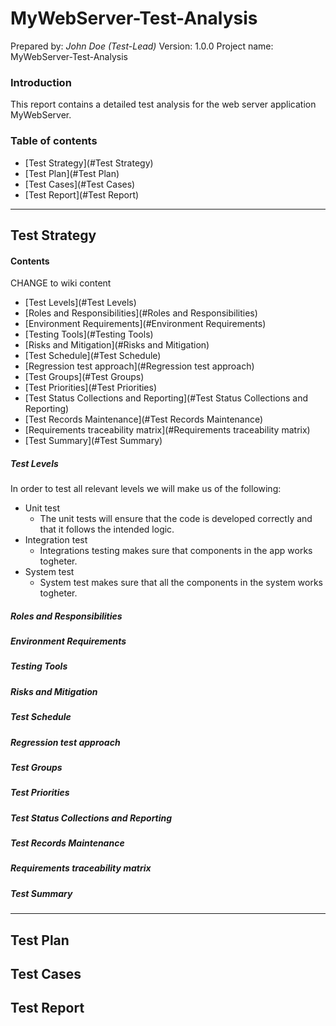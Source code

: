# MyWebServer-Test-Analysis
Prepared by: _John Doe (Test-Lead)_
Version: 1.0.0
Project name: MyWebServer-Test-Analysis

### Introduction

This report contains a detailed test analysis for the web server application MyWebServer.


###  Table of contents
* [Test Strategy](#Test Strategy)
* [Test Plan](#Test Plan)
* [Test Cases](#Test Cases)
* [Test Report](#Test Report)

___

## Test Strategy
####   Contents
CHANGE to wiki content
* [Test Levels](#Test Levels)
* [Roles and Responsibilities](#Roles and Responsibilities)
* [Environment Requirements](#Environment Requirements)
* [Testing Tools](#Testing Tools)
* [Risks and Mitigation](#Risks and Mitigation)
* [Test Schedule](#Test Schedule)
* [Regression test approach](#Regression test approach)
* [Test Groups](#Test Groups)
* [Test Priorities](#Test Priorities)
* [Test Status Collections and Reporting](#Test Status Collections and Reporting)
* [Test Records Maintenance](#Test Records Maintenance)
* [Requirements traceability matrix](#Requirements traceability matrix)
* [Test Summary](#Test Summary)

##### Test Levels
In order to test all relevant levels we will make us of the following:
- Unit test
   - The unit tests will ensure that the code is developed correctly and that it follows the intended logic. 
- Integration test
    - Integrations testing makes sure that components in the app works togheter.
- System test
  - System test makes sure that all the components in the system works togheter.
  
##### Roles and Responsibilities

##### Environment Requirements

##### Testing Tools

##### Risks and Mitigation

##### Test Schedule

##### Regression test approach

##### Test Groups

##### Test Priorities

##### Test Status Collections and Reporting

##### Test Records Maintenance

##### Requirements traceability matrix

##### Test Summary
___

## Test Plan

## Test Cases

## Test Report

